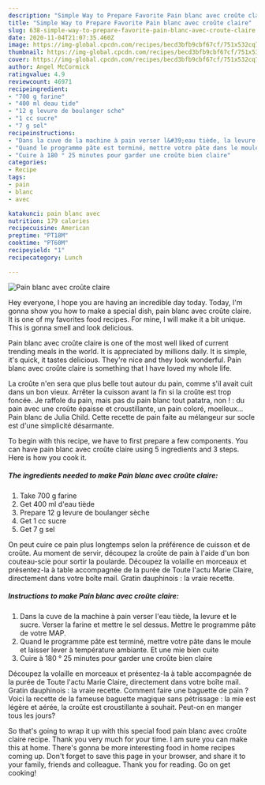 ```yaml
---
description: "Simple Way to Prepare Favorite Pain blanc avec croûte claire"
title: "Simple Way to Prepare Favorite Pain blanc avec croûte claire"
slug: 638-simple-way-to-prepare-favorite-pain-blanc-avec-croute-claire
date: 2020-11-04T21:07:35.460Z
image: https://img-global.cpcdn.com/recipes/becd3bfb9cbf67cf/751x532cq70/pain-blanc-avec-croute-claire-photo-principale-de-la-recette.jpg
thumbnail: https://img-global.cpcdn.com/recipes/becd3bfb9cbf67cf/751x532cq70/pain-blanc-avec-croute-claire-photo-principale-de-la-recette.jpg
cover: https://img-global.cpcdn.com/recipes/becd3bfb9cbf67cf/751x532cq70/pain-blanc-avec-croute-claire-photo-principale-de-la-recette.jpg
author: Angel McCormick
ratingvalue: 4.9
reviewcount: 46971
recipeingredient:
- "700 g farine"
- "400 ml deau tide"
- "12 g levure de boulanger sche"
- "1 cc sucre"
- "7 g sel"
recipeinstructions:
- "Dans la cuve de la machine à pain verser l&#39;eau tiède, la levure et le sucre. Verser la farine et mettre le sel dessus. Mettre le programme pâte de votre MAP."
- "Quand le programme pâte est terminé, mettre votre pâte dans le moule et laisser lever à température ambiante. Et une mie bien cuite"
- "Cuire à 180 ° 25 minutes pour garder une croûte bien claire"
categories:
- Recipe
tags:
- pain
- blanc
- avec

katakunci: pain blanc avec 
nutrition: 179 calories
recipecuisine: American
preptime: "PT18M"
cooktime: "PT60M"
recipeyield: "1"
recipecategory: Lunch

---
```



![Pain blanc avec croûte claire](https://img-global.cpcdn.com/recipes/becd3bfb9cbf67cf/751x532cq70/pain-blanc-avec-croute-claire-photo-principale-de-la-recette.jpg)

Hey everyone, I hope you are having an incredible day today. Today, I'm gonna show you how to make a special dish, pain blanc avec croûte claire. It is one of my favorites food recipes. For mine, I will make it a bit unique. This is gonna smell and look delicious.

Pain blanc avec croûte claire is one of the most well liked of current trending meals in the world. It is appreciated by millions daily. It is simple, it's quick, it tastes delicious. They're nice and they look wonderful. Pain blanc avec croûte claire is something that I have loved my whole life.

La croûte n&#39;en sera que plus belle tout autour du pain, comme s&#39;il avait cuit dans un bon vieux. Arrêter la cuisson avant la fin si la croûte est trop foncée. Je raffole du pain, mais pas du pain blanc tout patatra, non ! : du pain avec une croûte épaisse et croustillante, un pain coloré, moelleux… Pain blanc de Julia Child. Cette recette de pain faite au mélangeur sur socle est d&#39;une simplicité désarmante.


To begin with this recipe, we have to first prepare a few components. You can have pain blanc avec croûte claire using 5 ingredients and 3 steps. Here is how you cook it.

<!--inarticleads1-->

##### The ingredients needed to make Pain blanc avec croûte claire:

1. Take 700 g farine
1. Get 400 ml d&#39;eau tiède
1. Prepare 12 g levure de boulanger sèche
1. Get 1 cc sucre
1. Get 7 g sel


On peut cuire ce pain plus longtemps selon la préférence de cuisson et de croûte. Au moment de servir, découpez la croûte de pain à l&#39;aide d&#39;un bon couteau-scie pour sortir la poularde. Découpez la volaille en morceaux et présentez-la à table accompagnée de la purée de Toute l&#39;actu Marie Claire, directement dans votre boîte mail. Gratin dauphinois : la vraie recette. 

<!--inarticleads2-->

##### Instructions to make Pain blanc avec croûte claire:

1. Dans la cuve de la machine à pain verser l&#39;eau tiède, la levure et le sucre. Verser la farine et mettre le sel dessus. Mettre le programme pâte de votre MAP.
1. Quand le programme pâte est terminé, mettre votre pâte dans le moule et laisser lever à température ambiante. Et une mie bien cuite
1. Cuire à 180 ° 25 minutes pour garder une croûte bien claire


Découpez la volaille en morceaux et présentez-la à table accompagnée de la purée de Toute l&#39;actu Marie Claire, directement dans votre boîte mail. Gratin dauphinois : la vraie recette. Comment faire une baguette de pain ? Voici la recette de la fameuse baguette magique sans pétrissage : la mie est légère et aérée, la croûte est croustillante à souhait. Peut-on en manger tous les jours? 

So that's going to wrap it up with this special food pain blanc avec croûte claire recipe. Thank you very much for your time. I am sure you can make this at home. There's gonna be more interesting food in home recipes coming up. Don't forget to save this page in your browser, and share it to your family, friends and colleague. Thank you for reading. Go on get cooking!
